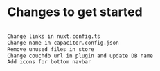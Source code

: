 # Changes to get started

```bash

Change links in nuxt.config.ts
Change name in capacitor.config.json
Remove unused files in store
Change couchdb url in plugin and update DB name
Add icons for bottom navbar 
```
